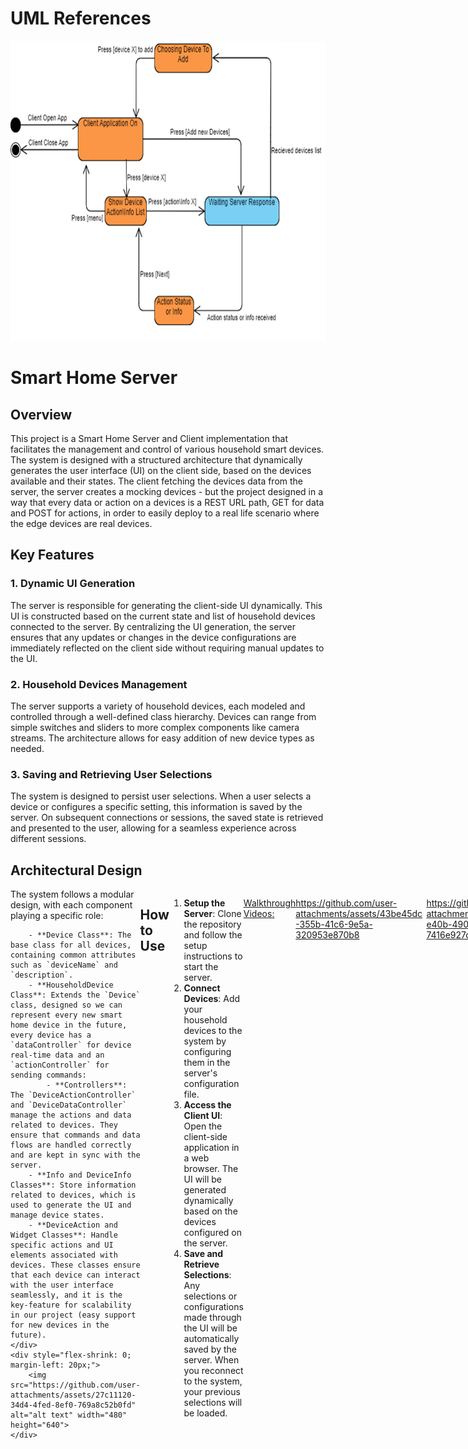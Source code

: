 # UML References
<img src="https://github.com/rranlevi/SmartHome_Server/blob/master/Client_UML.png" alt="alt text" width="640" height="480">

# Smart Home Server

## Overview
This project is a Smart Home Server and Client implementation that facilitates the management and control of various household smart devices. The system is designed with a structured architecture that dynamically generates the user interface (UI) on the client side, based on the devices available and their states. The client fetching the devices data from the server, the server creates a mocking devices - but the project designed in a way that every data or action on a devices is a REST URL path, GET for data and POST for actions, in order to easily deploy to a real life scenario where the edge devices are real devices.

## Key Features

### 1. Dynamic UI Generation
The server is responsible for generating the client-side UI dynamically. This UI is constructed based on the current state and list of household devices connected to the server. By centralizing the UI generation, the server ensures that any updates or changes in the device configurations are immediately reflected on the client side without requiring manual updates to the UI.

### 2. Household Devices Management
The server supports a variety of household devices, each modeled and controlled through a well-defined class hierarchy. Devices can range from simple switches and sliders to more complex components like camera streams. The architecture allows for easy addition of new device types as needed.

### 3. Saving and Retrieving User Selections
The system is designed to persist user selections. When a user selects a device or configures a specific setting, this information is saved by the server. On subsequent connections or sessions, the saved state is retrieved and presented to the user, allowing for a seamless experience across different sessions.

## Architectural Design

<div style="display: flex; align-items: flex-start;">
    <div style="flex: 1;">
        The system follows a modular design, with each component playing a specific role:

        - **Device Class**: The base class for all devices, containing common attributes such as `deviceName` and `description`.
        - **HouseholdDevice Class**: Extends the `Device` class, designed so we can represent every new smart home device in the future, every device has a `dataController` for device real-time data and an `actionController` for sending commands:
            - **Controllers**: The `DeviceActionController` and `DeviceDataController` manage the actions and data related to devices. They ensure that commands and data flows are handled correctly and are kept in sync with the server.
        - **Info and DeviceInfo Classes**: Store information related to devices, which is used to generate the UI and manage device states.
        - **DeviceAction and Widget Classes**: Handle specific actions and UI elements associated with devices. These classes ensure that each device can interact with the user interface seamlessly, and it is the key-feature for scalability in our project (easy support for new devices in the future).
    </div>
    <div style="flex-shrink: 0; margin-left: 20px;">
        <img src="https://github.com/user-attachments/assets/27c11120-34d4-4fed-8ef0-769a8c52b0fd" alt="alt text" width="480" height="640">
    </div>
</div>

## How to Use

1. **Setup the Server**: Clone the repository and follow the setup instructions to start the server.
2. **Connect Devices**: Add your household devices to the system by configuring them in the server's configuration file.
3. **Access the Client UI**: Open the client-side application in a web browser. The UI will be generated dynamically based on the devices configured on the server.
4. **Save and Retrieve Selections**: Any selections or configurations made through the UI will be automatically saved by the server. When you reconnect to the system, your previous selections will be loaded.

<u>Walkthrough Videos:</u>


https://github.com/user-attachments/assets/43be45dc-355b-41c6-9e5a-320953e870b8




https://github.com/user-attachments/assets/09fbca6f-e40b-4906-bc6c-7416e927d6e1





https://github.com/user-attachments/assets/52f4eb5c-b1d1-44f4-a443-f944792480af



## Project Requirements

- **Support for More Device Types**: The system can be extended to support a broader range of smart home devices.
- **Enhanced Security**: Implement additional security measures to protect user data and device configurations.
- **Mobile Application**: Develop a dedicated mobile app for easier access and control of the smart home system.

## Credits

This project was made possible by the contributions of the following individuals:

- **Ran Levi**
- **Harel Markel**
- **Alex Makarov**
- **Ron Yamin**

## Licensing

Copyright (c) 2024 Ran Levi, Harel Markel, Alex Makarov, Ron Yamin

Permission is hereby granted, free of charge, to any person obtaining a copy of this software and associated documentation files (the “Software”), to deal in the Software without restriction, including without limitation the rights to use, copy, modify, merge, publish, distribute, sublicense, and/or sell copies of the Software, and to permit persons to whom the Software is furnished to do so, subject to the following conditions:

The above copyright notice and this permission notice shall be included in all copies or substantial portions of the Software.

THE SOFTWARE IS PROVIDED “AS IS”, WITHOUT WARRANTY OF ANY KIND, EXPRESS OR IMPLIED, INCLUDING BUT NOT LIMITED TO THE WARRANTIES OF MERCHANTABILITY, FITNESS FOR A PARTICULAR PURPOSE AND NONINFRINGEMENT. IN NO EVENT SHALL THE AUTHORS OR COPYRIGHT HOLDERS BE LIABLE FOR ANY CLAIM, DAMAGES OR OTHER LIABILITY, WHETHER IN AN ACTION OF CONTRACT, TORT OR OTHERWISE, ARISING FROM, OUT OF OR IN CONNECTION WITH THE SOFTWARE OR THE USE OR OTHER DEALINGS IN THE SOFTWARE.

---

